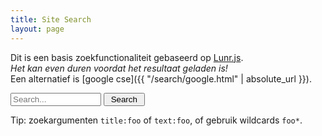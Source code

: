 ```yaml
---
title: Site Search
layout: page
---
```


Dit is een basis zoekfunctionaliteit gebaseerd op [Lunr.js](https://lunrjs.com/).  
*Het kan even duren voordat het resultaat geladen is!*  
Een alternatief is [google cse]({{ "/search/google.html" | absolute_url }}).

<script src="{{ "/js/lunr.js" | absolute_url }}"></script>

<input class="search" type="text" size="15" id="lunr-search" placeholder="Search..." aria-label="search">
<input class="buttons" type="button" onclick="lunr_search();" value=" Search ">
<p id="count"></p>
<ul id="search-results"></ul>

Tip: zoekargumenten `title:foo` of `text:foo`, of gebruik wildcards `foo*`.

<script>
// create docs
var notes = [
    {% for post in site.notes %}
    {
      "url": {{ post.url | absolute_url | jsonify }},
      "title": {{ post.title | jsonify }},
      "text": {{ post.content | strip_html | jsonify }}
    }{% unless forloop.last %},{% endunless %}
    {% endfor %}
];
// create index
var idx = lunr(function () {
  this.ref('id')
  this.field('title')
  this.field('text')
  for (var item in notes) {
    this.add({
      title: notes[item].title,
      text: notes[item].text,
      id: item
    })
  }
});
// do search
function displayResults(results) {
  var countResults = document.getElementById('count');
  countResults.innerHTML = results.length + ' Result(s) found</p>';
  var searchResults = document.getElementById('search-results');
  if (results.length) {
    var appendString = '';
    for (var item in results) {
      var ref = results[item].ref;
      var searchItem = '<li><a href="' + notes[ref].url + '">' + notes[ref].title + '</a><br>' + notes[ref].text.substring(0,150) + '... </li>';
      appendString += searchItem;
    }
    searchResults.innerHTML = appendString;
  } else {
    searchResults.innerHTML = '<li>No results found</li>';
  }
}
function lunr_search() {
    var query = document.getElementById("lunr-search").value;
    var results = idx.search(query);
    displayResults(results);
}
</script>
